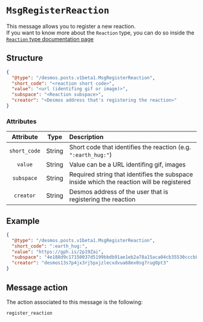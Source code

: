 # `MsgRegisterReaction`
This message allows you to register a new reaction.  
If you want to know more about the `Reaction` type, you can do so inside
the [`Reaction` type documentation page](../../../02-types/staging/posts/reaction.md)

## Structure
```json
{
  "@type": "/desmos.posts.v1beta1.MsgRegisterReaction",
  "short_code": "<reaction short code>",
  "value": "<url (identifing gif or image)>",
  "subspace": "<Reaction subspace>",
  "creator": "<Desmos address that's registering the reaction>"
}
```

### Attributes
| Attribute | Type | Description |
| :-------: | :----: | :-------- |
| `short_code` | String | Short code that identifies the reaction (e.g. `":earth_hug:"`)  |
| `value` | String | Value can be a URL identifing gif, images   |
| `subspace` | String | Required string that identifies the subspace inside which the reaction will be registered |
| `creator` | String | Desmos address of the user that is registering the reaction |

## Example

```json
{
  "@type": "/desmos.posts.v1beta1.MsgRegisterReaction",
  "short_code": ":earth_hug:",
  "value": "https://gph.is/2p19Zai",
  "subspace": "4e188d9c17150037d5199bbdb91ae1eb2a78a15aca04cb35530cccb81494b36e",
  "creator": "desmos13s7p4jx3rj5pxjzlecxdvua68ex0sg7rug0pt3"
}
```

## Message action
The action associated to this message is the following: 

```
register_reaction
```
